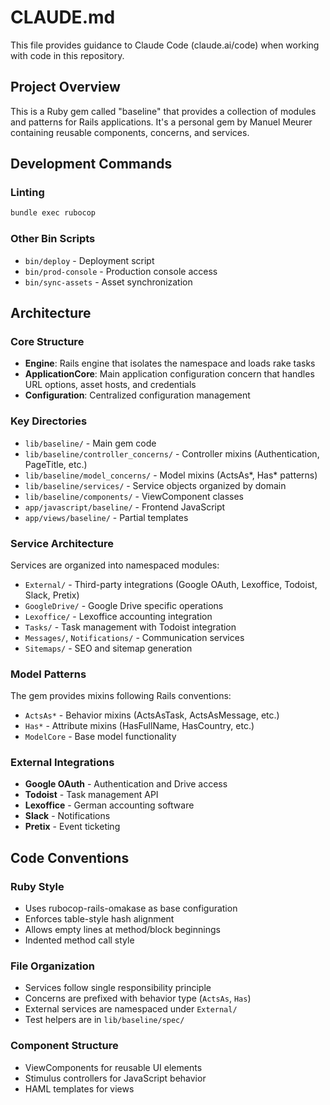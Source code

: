 # CLAUDE.md

This file provides guidance to Claude Code (claude.ai/code) when working with code in this repository.

## Project Overview

This is a Ruby gem called "baseline" that provides a collection of modules and patterns for Rails applications. It's a personal gem by Manuel Meurer containing reusable components, concerns, and services.

## Development Commands

### Linting
```bash
bundle exec rubocop
```

### Other Bin Scripts
- `bin/deploy` - Deployment script
- `bin/prod-console` - Production console access
- `bin/sync-assets` - Asset synchronization

## Architecture

### Core Structure
- **Engine**: Rails engine that isolates the namespace and loads rake tasks
- **ApplicationCore**: Main application configuration concern that handles URL options, asset hosts, and credentials
- **Configuration**: Centralized configuration management

### Key Directories
- `lib/baseline/` - Main gem code
- `lib/baseline/controller_concerns/` - Controller mixins (Authentication, PageTitle, etc.)
- `lib/baseline/model_concerns/` - Model mixins (ActsAs*, Has* patterns)
- `lib/baseline/services/` - Service objects organized by domain
- `lib/baseline/components/` - ViewComponent classes
- `app/javascript/baseline/` - Frontend JavaScript
- `app/views/baseline/` - Partial templates

### Service Architecture
Services are organized into namespaced modules:
- `External/` - Third-party integrations (Google OAuth, Lexoffice, Todoist, Slack, Pretix)
- `GoogleDrive/` - Google Drive specific operations
- `Lexoffice/` - Lexoffice accounting integration
- `Tasks/` - Task management with Todoist integration
- `Messages/`, `Notifications/` - Communication services
- `Sitemaps/` - SEO and sitemap generation

### Model Patterns
The gem provides mixins following Rails conventions:
- `ActsAs*` - Behavior mixins (ActsAsTask, ActsAsMessage, etc.)
- `Has*` - Attribute mixins (HasFullName, HasCountry, etc.)
- `ModelCore` - Base model functionality

### External Integrations
- **Google OAuth** - Authentication and Drive access
- **Todoist** - Task management API
- **Lexoffice** - German accounting software
- **Slack** - Notifications
- **Pretix** - Event ticketing

## Code Conventions

### Ruby Style
- Uses rubocop-rails-omakase as base configuration
- Enforces table-style hash alignment
- Allows empty lines at method/block beginnings
- Indented method call style

### File Organization
- Services follow single responsibility principle
- Concerns are prefixed with behavior type (`ActsAs`, `Has`)
- External services are namespaced under `External/`
- Test helpers are in `lib/baseline/spec/`

### Component Structure
- ViewComponents for reusable UI elements
- Stimulus controllers for JavaScript behavior
- HAML templates for views
